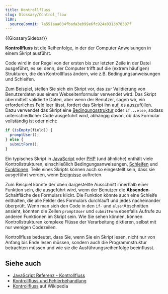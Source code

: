 ```yaml
---
title: Kontrollfluss
slug: Glossary/Control_flow
l10n:
  sourceCommit: 7a551aaa034fbada3eb99e6fc924a0313b78307f
---
```


{{GlossarySidebar}}

**Kontrollfluss** ist die Reihenfolge, in der der Computer Anweisungen in einem Skript ausführt.

Code wird in der Regel von der ersten bis zur letzten Zeile in der Datei ausgeführt, es sei denn, der Computer trifft auf die (extrem häufigen) Strukturen, die den Kontrollfluss ändern, wie z.B. Bedingungsanweisungen und Schleifen.

Zum Beispiel, stellen Sie sich ein Skript vor, das zur Validierung von Benutzerdaten aus einem Webseitenformular verwendet wird. Das Skript übermittelt validierte Daten, aber wenn der Benutzer, sagen wir, ein erforderliches Feld leer lässt, fordert das Skript ihn auf, es auszufüllen. Dazu verwendet das Skript eine [Bedingungsstruktur](/de/docs/Glossary/Conditional) oder `if...else`, sodass unterschiedlicher Code ausgeführt wird, abhängig davon, ob das Formular vollständig ist oder nicht:

```js
if (isEmpty(field)) {
  promptUser();
} else {
  submitForm();
}
```

Ein typisches Skript in [JavaScript](/de/docs/Glossary/JavaScript) oder [PHP](/de/docs/Glossary/PHP) (und ähnliche) enthält viele Kontrollstrukturen, einschließlich Bedingungsanweisungen, [Schleifen](/de/docs/Glossary/Loop) und [Funktionen](/de/docs/Glossary/Function). Teile eines Skripts können auch so eingestellt sein, dass sie ausgeführt werden, wenn [Ereignisse](/de/docs/Glossary/Event) auftreten.

Zum Beispiel könnte der oben dargestellte Ausschnitt innerhalb einer Funktion sein, die ausgeführt wird, wenn der Benutzer die **Absenden**-Schaltfläche des Formulars klickt. Die Funktion könnte auch eine Schleife enthalten, die alle Felder des Formulars durchläuft und jedes nacheinander überprüft. Wenn man sich den Code in den `if`- und `else`-Abschnitten ansieht, könnten die Zeilen `promptUser` und `submitForm` ebenfalls Aufrufe zu anderen Funktionen im Skript sein. Wie Sie sehen können, können Kontrollstrukturen komplexe Flüsse der Verarbeitung diktieren, selbst mit nur wenigen Codezeilen.

Kontrollfluss bedeutet, dass Sie, wenn Sie ein Skript lesen, nicht nur von Anfang bis Ende lesen müssen, sondern auch die Programmstruktur betrachten müssen und wie sie die Ausführungsreihenfolge beeinflusst.

## Siehe auch

- [JavaScript Referenz - Kontrollfluss](/de/docs/Web/JavaScript/Reference#control_flow)
- [Kontrollfluss und Fehlerbehandlung](/de/docs/Web/JavaScript/Guide/Control_flow_and_error_handling)
- [Kontrollfluss](https://en.wikipedia.org/wiki/Control_flow) auf Wikipedia
